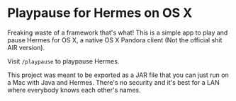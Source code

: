 # Playpause for Hermes on OS X

Freaking waste of a framework that's what! This is a simple app to play and
pause Hermes for OS X, a native OS X Pandora client (Not the official shit AIR
version).

Visit `/playpause` to playpause Hermes.

This project was meant to be exported as a JAR file that you can just run on
a Mac with Java and Hermes. There's no security and it's best for a LAN where
everybody knows each other's names.
